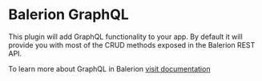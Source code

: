 # Balerion GraphQL

This plugin will add GraphQL functionality to your app.
By default it will provide you with most of the CRUD methods exposed in the Balerion REST API.

To learn more about GraphQL in Balerion [visit documentation](https://docs.balerion.io/developer-docs/latest/plugins/graphql.html)
